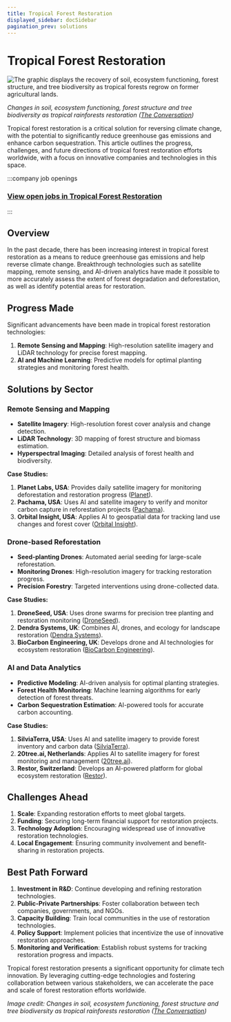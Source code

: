 ```yaml
---
title: Tropical Forest Restoration
displayed_sidebar: docSidebar
pagination_prev: solutions
---
```


# Tropical Forest Restoration

![The graphic displays the recovery of soil, ecosystem functioning, forest structure, and tree biodiversity as tropical forests regrow on former agricultural lands.](/../static/img/tropical-forest-restoration.jpg)

*Changes in soil, ecosystem functioning, forest structure and tree biodiversity as tropical rainforests restoration ([The Conversation](https://theconversation.com/tropical-forests-can-recover-surprisingly-quickly-on-deforested-lands-and-letting-them-regrow-naturally-is-an-effective-and-low-cost-way-to-slow-climate-change-173302))*

Tropical forest restoration is a critical solution for reversing climate change, with the potential to significantly reduce greenhouse gas emissions and enhance carbon sequestration. This article outlines the progress, challenges, and future directions of tropical forest restoration efforts worldwide, with a focus on innovative companies and technologies in this space.

:::company job openings
### [View open jobs in Tropical Forest Restoration](https://climatebase.org/jobs?l=&q=&drawdown_solutions=Tropical+Forest+Restoration)
:::

## Overview

In the past decade, there has been increasing interest in tropical forest restoration as a means to reduce greenhouse gas emissions and help reverse climate change. Breakthrough technologies such as satellite mapping, remote sensing, and AI-driven analytics have made it possible to more accurately assess the extent of forest degradation and deforestation, as well as identify potential areas for restoration.

## Progress Made

Significant advancements have been made in tropical forest restoration technologies:

1. **Remote Sensing and Mapping**: High-resolution satellite imagery and LiDAR technology for precise forest mapping.
2. **AI and Machine Learning**: Predictive models for optimal planting strategies and monitoring forest health.

## Solutions by Sector

### Remote Sensing and Mapping
- **Satellite Imagery**: High-resolution forest cover analysis and change detection.
- **LiDAR Technology**: 3D mapping of forest structure and biomass estimation.
- **Hyperspectral Imaging**: Detailed analysis of forest health and biodiversity.

**Case Studies:**
1. **Planet Labs, USA**: Provides daily satellite imagery for monitoring deforestation and restoration progress ([Planet](https://www.planet.com/)).
2. **Pachama, USA**: Uses AI and satellite imagery to verify and monitor carbon capture in reforestation projects ([Pachama](https://pachama.com/)).
3. **Orbital Insight, USA**: Applies AI to geospatial data for tracking land use changes and forest cover ([Orbital Insight](https://orbitalinsight.com/)).

### Drone-based Reforestation
- **Seed-planting Drones**: Automated aerial seeding for large-scale reforestation.
- **Monitoring Drones**: High-resolution imagery for tracking restoration progress.
- **Precision Forestry**: Targeted interventions using drone-collected data.

**Case Studies:**
1. **DroneSeed, USA**: Uses drone swarms for precision tree planting and restoration monitoring ([DroneSeed](https://www.droneseed.com/)).
2. **Dendra Systems, UK**: Combines AI, drones, and ecology for landscape restoration ([Dendra Systems](https://www.dendra.io/)).
3. **BioCarbon Engineering, UK**: Develops drone and AI technologies for ecosystem restoration ([BioCarbon Engineering](https://www.biocarbonengineering.com/)).

### AI and Data Analytics
- **Predictive Modeling**: AI-driven analysis for optimal planting strategies.
- **Forest Health Monitoring**: Machine learning algorithms for early detection of forest threats.
- **Carbon Sequestration Estimation**: AI-powered tools for accurate carbon accounting.

**Case Studies:**
1. **SilviaTerra, USA**: Uses AI and satellite imagery to provide forest inventory and carbon data ([SilviaTerra](https://www.silviaterra.com/)).
2. **20tree.ai, Netherlands**: Applies AI to satellite imagery for forest monitoring and management ([20tree.ai](https://20tree.ai/)).
3. **Restor, Switzerland**: Develops an AI-powered platform for global ecosystem restoration ([Restor](https://restor.eco/)).

## Challenges Ahead

1. **Scale**: Expanding restoration efforts to meet global targets.
2. **Funding**: Securing long-term financial support for restoration projects.
3. **Technology Adoption**: Encouraging widespread use of innovative restoration technologies.
4. **Local Engagement**: Ensuring community involvement and benefit-sharing in restoration projects.

## Best Path Forward

1. **Investment in R&D**: Continue developing and refining restoration technologies.
2. **Public-Private Partnerships**: Foster collaboration between tech companies, governments, and NGOs.
3. **Capacity Building**: Train local communities in the use of restoration technologies.
4. **Policy Support**: Implement policies that incentivize the use of innovative restoration approaches.
5. **Monitoring and Verification**: Establish robust systems for tracking restoration progress and impacts.

Tropical forest restoration presents a significant opportunity for climate tech innovation. By leveraging cutting-edge technologies and fostering collaboration between various stakeholders, we can accelerate the pace and scale of forest restoration efforts worldwide.

*Image credit: Changes in soil, ecosystem functioning, forest structure and tree biodiversity as tropical rainforests restoration ([The Conversation](https://theconversation.com/tropical-forests-can-recover-surprisingly-quickly-on-deforested-lands-and-letting-them-regrow-naturally-is-an-effective-and-low-cost-way-to-slow-climate-change-173302))*
